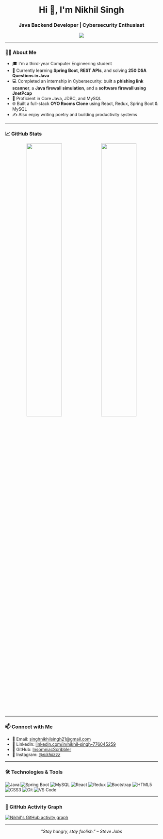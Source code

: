<h1 align="center">Hi 👋, I'm Nikhil Singh</h1>
<h3 align="center">Java Backend Developer | Cybersecurity Enthusiast</h3>

<p align="center">
  <img src="https://readme-typing-svg.herokuapp.com?font=Fira+Code&weight=600&size=22&pause=1000&center=true&vCenter=true&width=440&lines=Passionate+about+Backend+Development;Love+solving+DSA+challenges;Cybersecurity+enthusiast+%F0%9F%94%92;Always+learning+something+new+!%F0%9F%9A%80" />
</p>

---

### 🧑‍💻 About Me

- 🎓 I'm a third-year Computer Engineering student  
- 💼 Currently learning **Spring Boot**, **REST APIs**, and solving **250 DSA Questions in Java**  
- 💻 Completed an internship in Cybersecurity: built a **phishing link scanner**, a **Java firewall simulation**, and a **software firewall using JnetPcap**  
- 🧠 Proficient in Core Java, JDBC, and MySQL  
- 🌐 Built a full-stack **OYO Rooms Clone** using React, Redux, Spring Boot & MySQL  
- ✍️ Also enjoy writing poetry and building productivity systems  

---

### 📈 GitHub Stats

<p align="center">
  <img src="https://github-readme-stats.vercel.app/api?username=InsomniacScribbler&show_icons=true&theme=radical" width="48%" />
  <img src="https://github-readme-streak-stats.herokuapp.com/?user=InsomniacScribbler&theme=radical" width="48%" />
</p>

---

### 📫 Connect with Me

- 📧 Email: singhnikhilsingh21@gmail.com  
- 💼 LinkedIn: [linkedin.com/in/nikhil-singh-776045259](https://linkedin.com/in/nikhil-singh-776045259)  
- 🐙 GitHub: [InsomniacScribbler](https://github.com/InsomniacScribbler)  
- 📸 Instagram: [@_nikhilzzz_](https://instagram.com/_nikhilzzz_)

---

### 🛠️ Technologies & Tools

![Java](https://img.shields.io/badge/-Java-007396?style=flat&logo=java&logoColor=white)
![Spring Boot](https://img.shields.io/badge/-Spring%20Boot-6DB33F?style=flat&logo=spring-boot&logoColor=white)
![MySQL](https://img.shields.io/badge/-MySQL-4479A1?style=flat&logo=mysql&logoColor=white)
![React](https://img.shields.io/badge/-React-61DAFB?style=flat&logo=react&logoColor=white)
![Redux](https://img.shields.io/badge/-Redux-764ABC?style=flat&logo=redux&logoColor=white)
![Bootstrap](https://img.shields.io/badge/-Bootstrap-563D7C?style=flat&logo=bootstrap&logoColor=white)
![HTML5](https://img.shields.io/badge/-HTML5-E34F26?style=flat&logo=html5&logoColor=white)
![CSS3](https://img.shields.io/badge/-CSS3-1572B6?style=flat&logo=css3&logoColor=white)
![Git](https://img.shields.io/badge/-Git-F05032?style=flat&logo=git&logoColor=white)
![VS Code](https://img.shields.io/badge/-VS%20Code-007ACC?style=flat&logo=visual-studio-code&logoColor=white)

---

### 📅 GitHub Activity Graph

[![Nikhil's GitHub activity graph](https://github-readme-activity-graph.cyclic.app/graph?username=InsomniacScribbler&theme=react-dark)](https://github.com/ashutosh00710/github-readme-activity-graph)

---

<p align="center">
  <i>"Stay hungry, stay foolish." – Steve Jobs</i>
</p>
